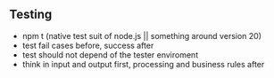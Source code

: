 ## Testing

- npm t (native test suit of node.js || something around version 20)
- test fail cases before, success after
- test should not depend of the tester enviroment
- think in input and output first, processing and business rules after